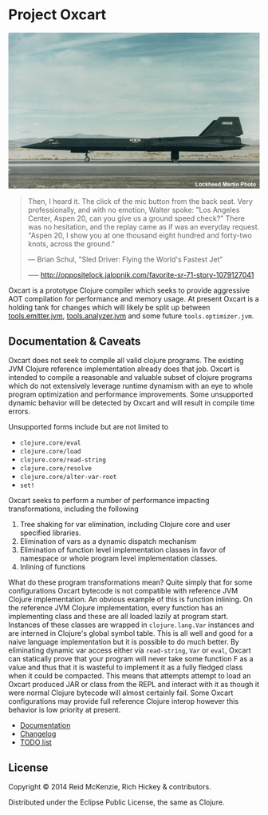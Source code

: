 # Project Oxcart

<center>
  <img src="./resources/oxcart.jpg">
  </img>
</center>

> Then, I heard it. The click of the mic button from the back
> seat. Very professionally, and with no emotion, Walter spoke: "Los
> Angeles Center, Aspen 20, can you give us a ground speed check?"
> There was no hesitation, and the replay came as if was an everyday
> request. "Aspen 20, I show you at one thousand eight hundred and
> forty-two knots, across the ground."
>
> –– Brian Schul, "Sled Driver: Flying the World's Fastest Jet"
>
> —– http://oppositelock.jalopnik.com/favorite-sr-71-story-1079127041

Oxcart is a prototype Clojure compiler which seeks to provide
aggressive AOT compilation for performance and memory usage. At present
Oxcart is a holding tank for changes which will likely be split up
between
[tools.emitter.jvm](https://github.com/clojure/tools.emitter.jvm),
[tools.analyzer.jvm](https://github.com/clojure/tools.analyzer.jvm)
and some future `tools.optimizer.jvm`.

## Documentation & Caveats

Oxcart does not seek to compile all valid clojure programs. The
existing JVM Clojure reference implementation already does that
job. Oxcart is intended to compile a reasonable and valuable subset of
clojure programs which do not extensively leverage runtime dynamism
with an eye to whole program optimization and performance
improvements. Some unsupported dynamic behavior will be detected by
Oxcart and will result in compile time errors.

Unsupported forms include but are not limited to

 - `clojure.core/eval`
 - `clojure.core/load`
 - `clojure.core/read-string`
 - `clojure.core/resolve`
 - `clojure.core/alter-var-root`
 - `set!`

Oxcart seeks to perform a number of performance impacting
transformations, including the following

 1. Tree shaking for var elimination, including Clojure core and user specified libraries.
 2. Elimination of vars as a dynamic dispatch mechanism
 3. Elimination of function level implementation classes in favor of namespace or whole program level implementation classes.
 4. Inlining of functions

What do these program transformations mean? Quite simply that for some
configurations Oxcart bytecode is not compatible with reference JVM
Clojure implementation. An obvious example of this is function
inlining. On the reference JVM Clojure implementation, every function
has an implementing class and these are all loaded lazily at program
start. Instances of these classes are wrapped in `clojure.lang.Var`
instances and are interned in Clojure's global symbol table. This is
all well and good for a naive language implementation but it is
possible to do much better. By eliminating dynamic var access either
via `read-string`, `Var` or `eval`, Oxcart can statically prove that
your program will never take some function F as a value and thus that
it is wasteful to implement it as a fully fledged class when it could
be compacted. This means that attempts attempt to load an Oxcart
produced JAR or class from the REPL and interact with it as though it
were normal Clojure bytecode will almost certainly fail. Some Oxcart
configurations may provide full reference Clojure interop however this
behavior is low priority at present.

 - [Documentation](doc/index.org)
 - [Changelog](CHANGES.org)
 - [TODO list](TODO.org)

## License

Copyright © 2014 Reid McKenzie, Rich Hickey & contributors.

Distributed under the Eclipse Public License, the same as Clojure.
